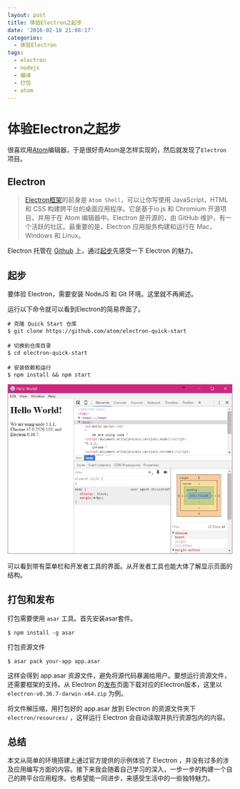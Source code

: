 ```yaml
---
layout: post
title: 体验Electron之起步
date: '2016-02-18 21:08:17'
categories:
  - 体验Electron
tags:
  - electron
  - nodejs
  - 编译
  - 打包
  - atom
---
```


# 体验Electron之起步

很喜欢用[Atom](https://atom.io/)编辑器，于是很好奇Atom是怎样实现的，然后就发现了`Electron`项目。

## Electron

> [Electron框架](http://electron.atom.io/)的前身是 `Atom Shell`，可以让你写使用 JavaScript，HTML 和 CSS 构建跨平台的桌面应用程序。它是基于io.js 和 Chromium 开源项目，并用于在 Atom 编辑器中。Electron 是开源的，由 GitHub 维护，有一个活跃的社区。最重要的是，Electron 应用服务构建和运行在 Mac，Windows 和 Linux。

Electron 托管在 [Github](https://github.com/atom/electron) 上，通过[起步](http://electron.atom.io/#get-started)先感受一下 Electron 的魅力。

## 起步

要体验 Electron，需要安装 NodeJS 和 Git 环境。这里就不再阐述。

运行以下命令就可以看到Electron的简易界面了。

```
# 克隆 Quick Start 仓库
$ git clone https://github.com/atom/electron-quick-start

# 切换到仓库目录
$ cd electron-quick-start

# 安装依赖和运行
$ npm install && npm start
```

![Electron界面](./1.jpg)

可以看到带有菜单栏和开发者工具的界面。从开发者工具也能大体了解显示页面的结构。

## 打包和发布

打包需要使用 `asar` 工具。首先安装asar套件。

```
$ npm install -g asar
```

打包资源文件

```
$ asar pack your-app app.asar
```

这样会得到 app.asar 资源文件，避免将源代码暴漏给用户。要想运行资源文件，还需要框架的支持。从 Electron 的[发布](https://github.com/atom/electron/releases)页面下载对应的Electron版本，这里以 `electron-v0.36.7-darwin-x64.zip` 为例。

将文件解压缩，用打包好的 app.asar 放到 Electron 的资源文件夹下 `electron/resources/` ，这样运行 Electron 会自动读取并执行资源包内的内容。

## 总结

本文从简单的环境搭建上通过官方提供的示例体验了 Electron ，并没有过多的涉及应用编写方面的内容。接下来我会随着自己学习的深入，一步一步的构建一个自己的跨平台应用程序。也希望能一同进步，来感受生活中的一些独特魅力。
